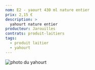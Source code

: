 ```yaml
---
nom: E2 - yaourt 430 ml nature entier
prix: 2,15 €
description: >
  yahourt nature entier
producteur: Jarouilles
contrats: produit-laitiers
tags: 
  - produit laitier
  - yahourt
---
```


![photo du yahourt](./media/yahourt.jpg)
